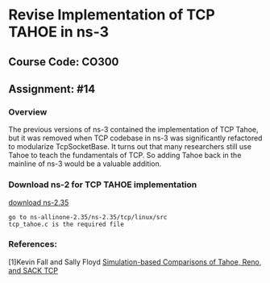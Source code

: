 # Revise Implementation of TCP TAHOE in ns-3

## Course Code: CO300

## Assignment: #14

### Overview
The previous versions of ns-3 contained the implementation of TCP Tahoe, but it was
removed when TCP codebase in ns-3 was significantly refactored to modularize
TcpSocketBase. It turns out that many researchers still use Tahoe to teach the fundamentals
of TCP. So adding Tahoe back in the mainline of ns-3 would be a valuable addition.


### Download ns-2 for TCP TAHOE implementation
[download ns-2.35](https://sourceforge.net/projects/nsnam/files/allinone/ns-allinone-2.35/ns-allinone-2.35.tar.gz/download)   

    go to ns-allinone-2.35/ns-2.35/tcp/linux/src
    tcp_tahoe.c is the required file



### References:
[1]Kevin Fall and Sally Floyd [Simulation-based Comparisons of Tahoe, Reno, and SACK TCP](https://www.icir.org/floyd/papers/sacks.pdf)



